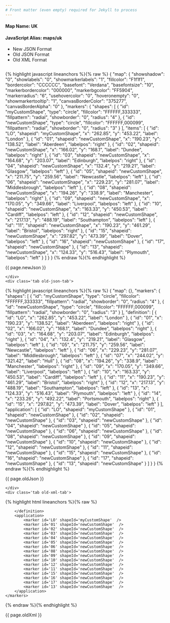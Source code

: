 ```yaml
---
# Front matter (even empty) required for Jekyll to process
---
```


#### Map Name: UK

#### JavaScript Alias: maps/uk


<ul class='code-tabs'>
    <li class='active'>
        <a data-toggle='new-json'>New JSON Format</a>
    </li>
    <li>
        <a data-toggle='old-json'>Old JSON Format</a>
    </li>
    <li>
        <a data-toggle='old-xml'>Old XML Format</a>
    </li>
</ul>
<div class='tab-content'>
    <pre class='plain-code'></pre>
    <div class='tab new-json-tab active'>
{% highlight javascript lineanchors %}{% raw %}
{
    "map": {
        "showshadow": "0",
        "showlabels": "0",
        "showmarkerlabels": "1",
        "fillcolor": "F1f1f1",
        "bordercolor": "CCCCCC",
        "basefont": "Verdana",
        "basefontsize": "10",
        "markerbordercolor": "000000",
        "markerbgcolor": "FF5904",
        "markerradius": "6",
        "usehovercolor": "0",
        "hoveronempty": "0",
        "showmarkertooltip": "1",
        "canvasBorderColor": "375277",
        "canvasBorderAlpha": "0"
    },
    "markers": {
        "shapes": [
            {
                "id": "myCustomShape",
                "type": "circle",
                "fillcolor": "FFFFFF,333333",
                "fillpattern": "radial",
                "showborder": "0",
                "radius": "4"
            },
            {
                "id": "newCustomShape",
                "type": "circle",
                "fillcolor": "FFFFFF,000099",
                "fillpattern": "radial",
                "showborder": "0",
                "radius": "3"
            }
        ],
        "items": [
            {
                "id": "LO",
                "shapeid": "myCustomShape",
                "x": "262.85",
                "y": "453.22",
                "label": "London"
            },
            {
                "id": "01",
                "shapeid": "newCustomShape",
                "x": "190.23",
                "y": "138.52",
                "label": "Aberdeen",
                "labelpos": "right"
            },
            {
                "id": "02",
                "shapeid": "newCustomShape",
                "x": "166.02",
                "y": "168.1",
                "label": "Dundee",
                "labelpos": "right"
            },
            {
                "id": "03",
                "shapeid": "newCustomShape",
                "x": "164.68",
                "y": "203.07",
                "label": "Edinburgh",
                "labelpos": "right"
            },
            {
                "id": "04",
                "shapeid": "newCustomShape",
                "x": "132.4",
                "y": "219.21",
                "label": "Glasgow",
                "labelpos": "left"
            },
            {
                "id": "05",
                "shapeid": "newCustomShape",
                "x": "211.75",
                "y": "259.56",
                "label": "Newcastle",
                "labelpos": "left"
            },
            {
                "id": "06",
                "shapeid": "newCustomShape",
                "x": "229.23",
                "y": "281.07",
                "label": "Middlesbrough",
                "labelpos": "left"
            },
            {
                "id": "08",
                "shapeid": "newCustomShape",
                "x": "194.26",
                "y": "338.9",
                "label": "Manchester",
                "labelpos": "right"
            },
            {
                "id": "09",
                "shapeid": "newCustomShape",
                "x": "170.05",
                "y": "349.66",
                "label": "Liverpool",
                "labelpos": "left"
            },
            {
                "id": "10",
                "shapeid": "newCustomShape",
                "x": "163.33",
                "y": "450.53",
                "label": "Cardiff",
                "labelpos": "left"
            },
            {
                "id": "12",
                "shapeid": "newCustomShape",
                "x": "217.13",
                "y": "488.19",
                "label": "Southampton",
                "labelpos": "left"
            },
            {
                "id": "11",
                "shapeid": "newCustomShape",
                "x": "190.23",
                "y": "461.29",
                "label": "Bristol",
                "labelpos": "right"
            },
            {
                "id": "15",
                "shapeid": "newCustomShape",
                "x": "297.82",
                "y": "473.39",
                "label": "Dover",
                "labelpos": "left"
            },
            {
                "id": "16",
                "shapeid": "newCustomShape"
            },
            {
                "id": "17",
                "shapeid": "newCustomShape"
            },
            {
                "id": "13",
                "shapeid": "newCustomShape",
                "x": "124.33",
                "y": "516.43",
                "label": "Plymouth",
                "labelpos": "left"
            }
        ]
    }
}
{% endraw %}{% endhighlight %}


<p class='text-success'>{{ page.newJson }}</p>

    </div>
    <div class='tab old-json-tab'>
{% highlight javascript lineanchors %}{% raw %}
{
    "map": {},
    "markers": {
        "shapes": [
            {
                "id": "myCustomShape",
                "type": "circle",
                "fillcolor": "FFFFFF,333333",
                "fillpattern": "radial",
                "showborder": "0",
                "radius": "4"
            },
            {
                "id": "newCustomShape",
                "type": "circle",
                "fillcolor": "FFFFFF,000099",
                "fillpattern": "radial",
                "showborder": "0",
                "radius": "3"
            }
        ],
        "definition": [
            {
                "id": "LO",
                "x": "262.85",
                "y": "453.22",
                "label": "London"
            },
            {
                "id": "01",
                "x": "190.23",
                "y": "138.52",
                "label": "Aberdeen",
                "labelpos": "right"
            },
            {
                "id": "02",
                "x": "166.02",
                "y": "168.1",
                "label": "Dundee",
                "labelpos": "right"
            },
            {
                "id": "03",
                "x": "164.68",
                "y": "203.07",
                "label": "Edinburgh",
                "labelpos": "right"
            },
            {
                "id": "04",
                "x": "132.4",
                "y": "219.21",
                "label": "Glasgow",
                "labelpos": "left"
            },
            {
                "id": "05",
                "x": "211.75",
                "y": "259.56",
                "label": "Newcastle",
                "labelpos": "left"
            },
            {
                "id": "06",
                "x": "229.23",
                "y": "281.07",
                "label": "Middlesbrough",
                "labelpos": "left"
            },
            {
                "id": "07",
                "x": "244.02",
                "y": "321.42",
                "label": "Hull"
            },
            {
                "id": "08",
                "x": "194.26",
                "y": "338.9",
                "label": "Manchester",
                "labelpos": "right"
            },
            {
                "id": "09",
                "x": "170.05",
                "y": "349.66",
                "label": "Liverpool",
                "labelpos": "left"
            },
            {
                "id": "10",
                "x": "163.33",
                "y": "450.53",
                "label": "Cardiff",
                "labelpos": "left"
            },
            {
                "id": "11",
                "x": "190.23",
                "y": "461.29",
                "label": "Bristol",
                "labelpos": "right"
            },
            {
                "id": "12",
                "x": "217.13",
                "y": "488.19",
                "label": "Southampton",
                "labelpos": "left"
            },
            {
                "id": "13",
                "x": "124.33",
                "y": "516.43",
                "label": "Plymouth",
                "labelpos": "left"
            },
            {
                "id": "14",
                "x": "233.26",
                "y": "492.22",
                "label": "Portsmouth",
                "labelpos": "right"
            },
            {
                "id": "15",
                "x": "297.82",
                "y": "473.39",
                "label": "Dover",
                "labelpos": "left"
            }
        ],
        "application": [
            {
                "id": "LO",
                "shapeid": "myCustomShape"
            },
            {
                "id": "01",
                "shapeid": "newCustomShape"
            },
            {
                "id": "02",
                "shapeid": "newCustomShape"
            },
            {
                "id": "03",
                "shapeid": "newCustomShape"
            },
            {
                "id": "04",
                "shapeid": "newCustomShape"
            },
            {
                "id": "05",
                "shapeid": "newCustomShape"
            },
            {
                "id": "06",
                "shapeid": "newCustomShape"
            },
            {
                "id": "08",
                "shapeid": "newCustomShape"
            },
            {
                "id": "09",
                "shapeid": "newCustomShape"
            },
            {
                "id": "10",
                "shapeid": "newCustomShape"
            },
            {
                "id": "12",
                "shapeid": "newCustomShape"
            },
            {
                "id": "11",
                "shapeid": "newCustomShape"
            },
            {
                "id": "15",
                "shapeid": "newCustomShape"
            },
            {
                "id": "16",
                "shapeid": "newCustomShape"
            },
            {
                "id": "17",
                "shapeid": "newCustomShape"
            },
            {
                "id": "13",
                "shapeid": "newCustomShape"
            }
        ]
    }
}
{% endraw %}{% endhighlight %}


<p class='text-success'>{{ page.oldJson }}</p>

    </div>
    <div class='tab old-xml-tab'>
{% highlight html lineanchors %}{% raw %}
<map>
	<markers>
	   <shapes>
	      <shape id='myCustomShape' type='circle' fillColor='FFFFFF,333333' fillPattern='radial' showBorder='0' radius='4'/>
		   <shape id='newCustomShape' type='circle' fillColor='FFFFFF,000099' fillPattern='radial' showBorder='0' radius='3'/>
		</shapes>
		<definition>
			<marker id='LO' x='262.85' y='453.22' label='London'  />
			<marker id='01' x='190.23' y='138.52' label='Aberdeen' labelPos='right'  />
			<marker id='02' x='166.02' y='168.1' label='Dundee' labelPos='right'  />
			<marker id='03' x='164.68' y='203.07' label='Edinburgh' labelPos='right'  />
			<marker id='04' x='132.4' y='219.21' label='Glasgow' labelPos='left'  />
			<marker id='05' x='211.75' y='259.56' label='Newcastle' labelPos='left'  />
			<marker id='06' x='229.23' y='281.07' label='Middlesbrough' labelPos='left'  />
			<marker id='07' x='244.02' y='321.42' label='Hull'  />
			<marker id='08' x='194.26' y='338.9' label='Manchester' labelPos='right'  />
			<marker id='09' x='170.05' y='349.66' label='Liverpool' labelPos='left'  />
			<marker id='10' x='163.33' y='450.53' label='Cardiff' labelPos='left'  />
			<marker id='11' x='190.23' y='461.29' label='Bristol' labelPos='right'  />
			<marker id='12' x='217.13' y='488.19' label='Southampton' labelPos='left'  />
			<marker id='13' x='124.33' y='516.43' label='Plymouth' labelPos='left'  />
			<marker id='14' x='233.26' y='492.22' label='Portsmouth' labelPos='right'  />
			<marker id='15' x='297.82' y='473.39' label='Dover' labelPos='left'  />


		</definition>
		<application>
			<marker id='LO' shapeId='myCustomShape'  />
			<marker id='01' shapeId='newCustomShape'  />
			<marker id='02' shapeId='newCustomShape'  />
			<marker id='03' shapeId='newCustomShape'  />
			<marker id='04' shapeId='newCustomShape'  />
			<marker id='05' shapeId='newCustomShape'  />
			<marker id='06' shapeId='newCustomShape'  />
			<marker id='08' shapeId='newCustomShape'  />
			<marker id='09' shapeId='newCustomShape'  />
			<marker id='10' shapeId='newCustomShape'  />
			<marker id='12' shapeId='newCustomShape'  />
			<marker id='11' shapeId='newCustomShape'  />
			<marker id='15' shapeId='newCustomShape'  />
			<marker id='16' shapeId='newCustomShape'  />
			<marker id='17' shapeId='newCustomShape'  />
			<marker id='13' shapeId='newCustomShape'  />
		</application>
	</markers>
</map>
{% endraw %}{% endhighlight %}

<p class='text-success'>{{ page.oldXml }}</p>

</div>
</div>
